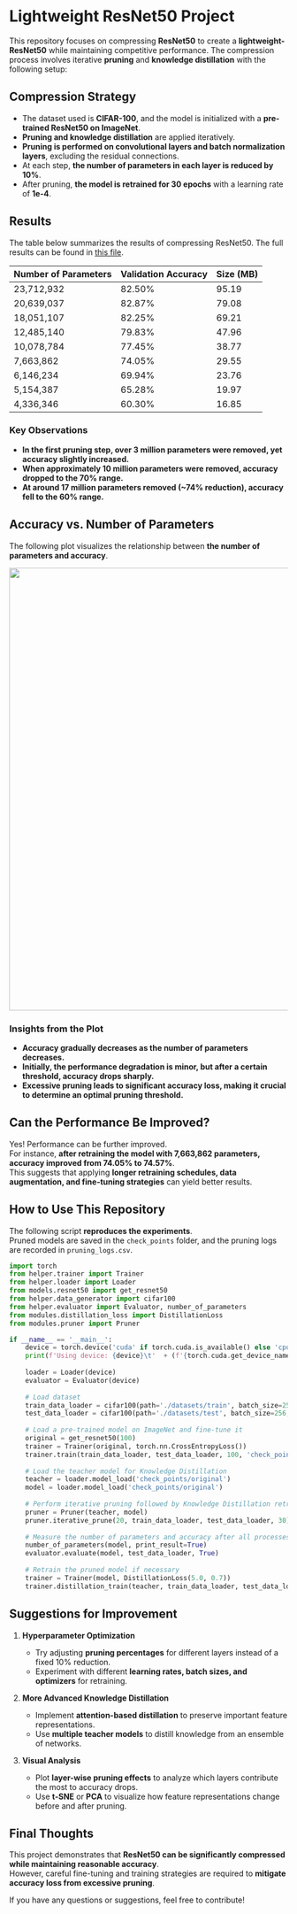 # **Lightweight ResNet50 Project**

This repository focuses on compressing **ResNet50** to create a **lightweight-ResNet50** while maintaining competitive performance. The compression process involves iterative **pruning** and **knowledge distillation** with the following setup:

## **Compression Strategy**
- The dataset used is **CIFAR-100**, and the model is initialized with a **pre-trained ResNet50 on ImageNet**.
- **Pruning and knowledge distillation** are applied iteratively.
- **Pruning is performed on convolutional layers and batch normalization layers**, excluding the residual connections.
- At each step, **the number of parameters in each layer is reduced by 10%**.
- After pruning, **the model is retrained for 30 epochs** with a learning rate of **1e-4**.

## **Results**

The table below summarizes the results of compressing ResNet50. The full results can be found in [this file](assets/pruning_logs.csv).

| Number of Parameters | Validation Accuracy | Size (MB) |
|----------------------|---------------------|-----------|
| 23,712,932 | 82.50% | 95.19 |
| 20,639,037 | 82.87% | 79.08 |
| 18,051,107 | 82.25% | 69.21 |
| 12,485,140 | 79.83% | 47.96 |
| 10,078,784 | 77.45% | 38.77 |
| 7,663,862 | 74.05% | 29.55 |
| 6,146,234 | 69.94% | 23.76 |
| 5,154,387 | 65.28% | 19.97 |
| 4,336,346 | 60.30% | 16.85 |

### **Key Observations**
- **In the first pruning step, over 3 million parameters were removed, yet accuracy slightly increased.**
- **When approximately 10 million parameters were removed, accuracy dropped to the 70% range.**
- **At around 17 million parameters removed (~74% reduction), accuracy fell to the 60% range.**

## **Accuracy vs. Number of Parameters**

The following plot visualizes the relationship between **the number of parameters and accuracy**.

<p align="center">
  <img src="assets/accu_over_params.png" width="800"/>
</p>

### **Insights from the Plot**
- **Accuracy gradually decreases as the number of parameters decreases.**
- **Initially, the performance degradation is minor, but after a certain threshold, accuracy drops sharply.**
- **Excessive pruning leads to significant accuracy loss, making it crucial to determine an optimal pruning threshold.**

## **Can the Performance Be Improved?**

Yes! Performance can be further improved.  
For instance, **after retraining the model with 7,663,862 parameters, accuracy improved from 74.05% to 74.57%**.  
This suggests that applying **longer retraining schedules, data augmentation, and fine-tuning strategies** can yield better results.

## **How to Use This Repository**

The following script **reproduces the experiments**.  
Pruned models are saved in the `check_points` folder, and the pruning logs are recorded in `pruning_logs.csv`.

```python
import torch
from helper.trainer import Trainer
from helper.loader import Loader
from models.resnet50 import get_resnet50
from helper.data_generator import cifar100
from helper.evaluator import Evaluator, number_of_parameters
from modules.distillation_loss import DistillationLoss
from modules.pruner import Pruner

if __name__ == '__main__':
    device = torch.device('cuda' if torch.cuda.is_available() else 'cpu')
    print(f'Using device: {device}\t'  + (f'{torch.cuda.get_device_name(0)}' if torch.cuda.is_available() else 'CPU'))
    
    loader = Loader(device)
    evaluator = Evaluator(device)
    
    # Load dataset
    train_data_loader = cifar100(path='./datasets/train', batch_size=256, train=True)
    test_data_loader = cifar100(path='./datasets/test', batch_size=256, train=False)
    
    # Load a pre-trained model on ImageNet and fine-tune it
    original = get_resnet50(100)
    trainer = Trainer(original, torch.nn.CrossEntropyLoss())
    trainer.train(train_data_loader, test_data_loader, 100, 'check_points/original', 'runs/original')
    
    # Load the teacher model for Knowledge Distillation
    teacher = loader.model_load('check_points/original')
    model = loader.model_load('check_points/original')
    
    # Perform iterative pruning followed by Knowledge Distillation retraining
    pruner = Pruner(teacher, model)
    pruner.iterative_prune(20, train_data_loader, test_data_loader, 30)
    
    # Measure the number of parameters and accuracy after all processes
    number_of_parameters(model, print_result=True)    
    evaluator.evaluate(model, test_data_loader, True)
    
    # Retrain the pruned model if necessary
    trainer = Trainer(model, DistillationLoss(5.0, 0.7))
    trainer.distillation_train(teacher, train_data_loader, test_data_loader, 50, 'check_points/after_pruning', 'runs/after_pruning')
```

## **Suggestions for Improvement**
1. **Hyperparameter Optimization**  
   - Try adjusting **pruning percentages** for different layers instead of a fixed 10% reduction.  
   - Experiment with different **learning rates, batch sizes, and optimizers** for retraining.  

2. **More Advanced Knowledge Distillation**  
   - Implement **attention-based distillation** to preserve important feature representations.  
   - Use **multiple teacher models** to distill knowledge from an ensemble of networks.

3. **Visual Analysis**  
   - Plot **layer-wise pruning effects** to analyze which layers contribute the most to accuracy drops.  
   - Use **t-SNE** or **PCA** to visualize how feature representations change before and after pruning.

## **Final Thoughts**
This project demonstrates that **ResNet50 can be significantly compressed while maintaining reasonable accuracy**.  
However, careful fine-tuning and training strategies are required to **mitigate accuracy loss from excessive pruning**.  

If you have any questions or suggestions, feel free to contribute!

